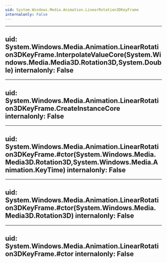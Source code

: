 ```yaml
---
uid: System.Windows.Media.Animation.LinearRotation3DKeyFrame
internalonly: False
---
```


---
uid: System.Windows.Media.Animation.LinearRotation3DKeyFrame.InterpolateValueCore(System.Windows.Media.Media3D.Rotation3D,System.Double)
internalonly: False
---

---
uid: System.Windows.Media.Animation.LinearRotation3DKeyFrame.CreateInstanceCore
internalonly: False
---

---
uid: System.Windows.Media.Animation.LinearRotation3DKeyFrame.#ctor(System.Windows.Media.Media3D.Rotation3D,System.Windows.Media.Animation.KeyTime)
internalonly: False
---

---
uid: System.Windows.Media.Animation.LinearRotation3DKeyFrame.#ctor(System.Windows.Media.Media3D.Rotation3D)
internalonly: False
---

---
uid: System.Windows.Media.Animation.LinearRotation3DKeyFrame.#ctor
internalonly: False
---
